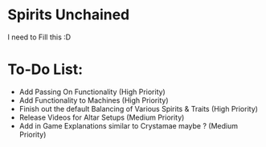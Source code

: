 # Spirits Unchained
I need to Fill this :D

# To-Do List:
- Add Passing On Functionality (High Priority)
- Add Functionality to Machines (High Priority)
- Finish out the default Balancing of Various Spirits & Traits (High Priority)
- Release Videos for Altar Setups (Medium Priority)
- Add in Game Explanations similar to Crystamae maybe ? (Medium Priority)